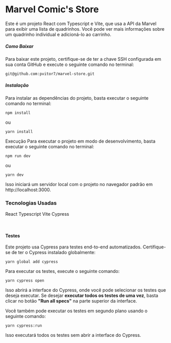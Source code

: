 # Marvel Comic's Store

Este é um projeto React com Typescript e Vite, que usa a API da Marvel para exibir uma lista de quadrinhos. Você pode ver mais informações sobre um quadrinho individual e adicioná-lo ao carrinho.

##### Como Baixar
Para baixar este projeto, certifique-se de ter a chave SSH configurada em sua conta GitHub e execute o seguinte comando no terminal:

```
git@github.com:pvitor7/marvel-store.git
```


##### Instalação
Para instalar as dependências do projeto, basta executar o seguinte comando no terminal:

```
npm install
```
ou
```
yarn install
```


Execução
Para executar o projeto em modo de desenvolvimento, basta executar o seguinte comando no terminal:


```
npm run dev
```
ou
```
yarn dev
```


Isso iniciará um servidor local com o projeto no navegador padrão em http://localhost:3000. 

### Tecnologias Usadas

React
Typescript
Vite
Cypress

<br/>

#### Testes

Este projeto usa Cypress para testes end-to-end automatizados. Certifique-se de ter o Cypress instalado globalmente:

```
yarn global add cypress
```

Para executar os testes, execute o seguinte comando:

```
yarn cypress open
```

Isso abrirá a interface do Cypress, onde você pode selecionar os testes que deseja executar. Se desejar **executar todos os testes de uma vez**, basta clicar no botão **"Run all specs"** na parte superior da interface.

Você também pode executar os testes em segundo plano usando o seguinte comando:

```
yarn cypress:run
```

Isso executará todos os testes sem abrir a interface do Cypress.